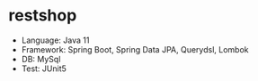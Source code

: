 # restshop
- Language: Java 11
- Framework: Spring Boot, Spring Data JPA, Querydsl, Lombok
- DB: MySql
- Test: JUnit5
